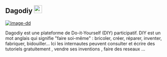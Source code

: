 <h2> Dagodiy <img src="https://github.com/souvikguria98/souvikguria98/blob/master/Hi.gif" width="25"></h2>
<a href="https://imgbb.com/"><img src="https://i.ibb.co/NxXY1r0/image-dd.png" alt="image-dd" border="0"></a>

Dagodiy est une plateforme de Do-it-Yourself (DIY) participatif.
DIY est un mot anglais qui signifie "faire soi-même" : bricoler, créer, réparer, inventer, fabriquer, bidouiller... Ici les internautes peuvent consulter et écrire des tutoriels gratuitement , vendre ses inventions , faire des reseaux ... 
